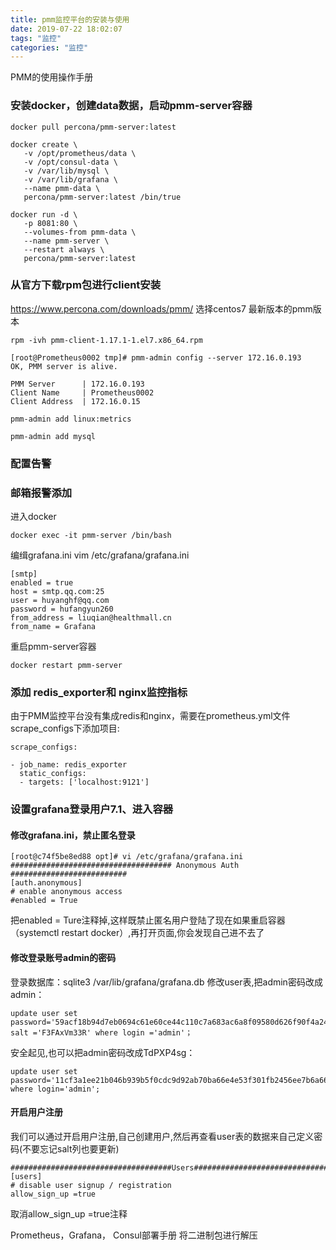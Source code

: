 ```yaml
---
title: pmm监控平台的安装与使用
date: 2019-07-22 18:02:07
tags: "监控"
categories: "监控"
---
```



PMM的使用操作手册

### 安装docker，创建data数据，启动pmm-server容器
```
docker pull percona/pmm-server:latest
```

```
docker create \
   -v /opt/prometheus/data \
   -v /opt/consul-data \
   -v /var/lib/mysql \
   -v /var/lib/grafana \
   --name pmm-data \
   percona/pmm-server:latest /bin/true
```

```
docker run -d \
   -p 8081:80 \
   --volumes-from pmm-data \
   --name pmm-server \
   --restart always \
   percona/pmm-server:latest
```
   

### 从官方下载rpm包进行client安装

https://www.percona.com/downloads/pmm/   选择centos7  最新版本的pmm版本
```
rpm -ivh pmm-client-1.17.1-1.el7.x86_64.rpm
```

```
[root@Prometheus0002 tmp]# pmm-admin config --server 172.16.0.193
OK, PMM server is alive.

PMM Server      | 172.16.0.193 
Client Name     | Prometheus0002
Client Address  | 172.16.0.15 
```

```
pmm-admin add linux:metrics 
```

```
pmm-admin add mysql
```


### 配置告警








### 邮箱报警添加
进入docker
```
docker exec -it pmm-server /bin/bash
```

编缉grafana.ini
vim /etc/grafana/grafana.ini
```
[smtp]
enabled = true
host = smtp.qq.com:25
user = huyanghf@qq.com
password = hufangyun260
from_address = liuqian@healthmall.cn
from_name = Grafana
```
 
重启pmm-server容器
```
docker restart pmm-server
```

### 添加 redis_exporter和 nginx监控指标
由于PMM监控平台没有集成redis和nginx，需要在prometheus.yml文件scrape_configs下添加项目:
```
scrape_configs:

- job_name: redis_exporter
  static_configs:
  - targets: ['localhost:9121']
```
  
  
### 设置grafana登录用户7.1、进入容器





#### 修改grafana.ini，禁止匿名登录
```
[root@c74f5be8ed88 opt]# vi /etc/grafana/grafana.ini 
#################################### Anonymous Auth 
##########################
[auth.anonymous]
# enable anonymous access
#enabled = True
```

把enabled = Ture注释掉,这样既禁止匿名用户登陆了现在如果重启容器（systemctl restart docker）,再打开页面,你会发现自己进不去了

#### 修改登录账号admin的密码

登录数据库：sqlite3 /var/lib/grafana/grafana.db
修改user表,把admin密码改成admin：
```
update user set password='59acf18b94d7eb0694c61e60ce44c110c7a683ac6a8f09580d626f90f4a242000746579358d77dd9e570e83fa24faa88a8a6', salt ='F3FAxVm33R' where login ='admin'；
```
安全起见,也可以把admin密码改成TdPXP4sg：
```
update user set password='11cf3a1ee21b046b939b5f0cdc9d92ab70ba66e4e53f301fb2456ee7b6a665d8abf0d5b387ae0ec53f5f5fc8e477bfbe073e',salt='AHxOW2Fn34',name='admin',is_admin=1 where login='admin';
```

#### 开启用户注册
我们可以通过开启用户注册,自己创建用户,然后再查看user表的数据来自己定义密码(不要忘记salt列也要更新) 
```
####################################Users####################################
[users]
# disable user signup / registration
allow_sign_up =true
```
取消allow_sign_up =true注释


Prometheus，Grafana， Consul部署手册
将二进制包进行解压








